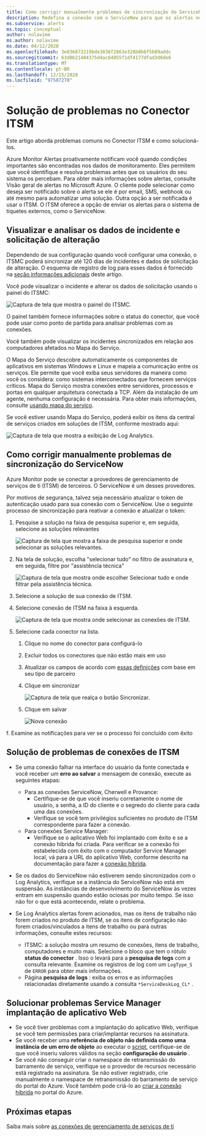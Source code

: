 ```yaml
---
title: Como corrigir manualmente problemas de sincronização do ServiceNow
description: Redefina a conexão com o ServiceNow para que os alertas no Microsoft Azure possam chamar o ServiceNow novamente
ms.subservice: alerts
ms.topic: conceptual
author: nolavime
ms.author: nolavime
ms.date: 04/12/2020
ms.openlocfilehash: 3e836873219bde3836f2863e328b0b6f5b89addc
ms.sourcegitcommit: 63d0621404375d4ac64055f1df4177dfad3d6de6
ms.translationtype: MT
ms.contentlocale: pt-BR
ms.lasthandoff: 12/15/2020
ms.locfileid: "97507278"
---
```

# <a name="troubleshooting-problems-in-itsm-connector"></a>Solução de problemas no Conector ITSM

Este artigo aborda problemas comuns no Conector ITSM e como solucioná-los.

Azure Monitor Alertas proativamente notificam você quando condições importantes são encontradas nos dados de monitoramento. Eles permitem que você identifique e resolva problemas antes que os usuários do seu sistema os percebam. Para obter mais informações sobre alertas, consulte Visão geral de alertas no Microsoft Azure.
O cliente pode selecionar como deseja ser notificado sobre o alerta se ele é por email, SMS, webhook ou até mesmo para automatizar uma solução. Outra opção a ser notificada é usar o ITSM.
O ITSM oferece a opção de enviar os alertas para o sistema de tíquetes externos, como o ServiceNow.

## <a name="visualize-and-analyze-the-incident-and-change-request-data"></a>Visualizar e analisar os dados de incidente e solicitação de alteração

Dependendo de sua configuração quando você configurar uma conexão, o ITSMC poderá sincronizar até 120 dias de incidentes e dados de solicitação de alteração. O esquema de registro de log para esses dados é fornecido na [seção informações adicionais](https://docs.microsoft.com/azure/azure-monitor/platform/itsmc-overview#additional-information) deste artigo.

Você pode visualizar o incidente e alterar os dados de solicitação usando o painel do ITSMC:

![Captura de tela que mostra o painel do ITSMC.](media/itsmc-overview/itsmc-overview-sample-log-analytics.png)

O painel também fornece informações sobre o status do conector, que você pode usar como ponto de partida para analisar problemas com as conexões.

Você também pode visualizar os incidentes sincronizados em relação aos computadores afetados no Mapa do Serviço.

O Mapa do Serviço descobre automaticamente os componentes de aplicativos em sistemas Windows e Linux e mapeia a comunicação entre os serviços. Ele permite que você exiba seus servidores da maneira como você os considera: como sistemas interconectados que fornecem serviços críticos. Mapa do Serviço mostra conexões entre servidores, processos e portas em qualquer arquitetura conectada a TCP. Além da instalação de um agente, nenhuma configuração é necessária. Para obter mais informações, consulte [usando mapa do serviço](../insights/service-map.md).

Se você estiver usando Mapa do Serviço, poderá exibir os itens da central de serviços criados em soluções de ITSM, conforme mostrado aqui:

![Captura de tela que mostra a exibição de Log Analytics.](media/itsmc-overview/itsmc-overview-integrated-solutions.png)

## <a name="how-to-manually-fix-servicenow-sync-problems"></a>Como corrigir manualmente problemas de sincronização do ServiceNow

Azure Monitor pode se conectar a provedores de gerenciamento de serviços de ti (ITSM) de terceiros. O ServiceNow é um desses provedores.

Por motivos de segurança, talvez seja necessário atualizar o token de autenticação usado para sua conexão com o ServiceNow.
Use o seguinte processo de sincronização para reativar a conexão e atualizar o token:


1. Pesquise a solução na faixa de pesquisa superior e, em seguida, selecione as soluções relevantes

    ![Captura de tela que mostra a faixa de pesquisa superior e onde selecionar as soluções relevantes.](media/itsmc-resync-servicenow/solution-search-8bit.png)

1. Na tela de solução, escolha "selecionar tudo" no filtro de assinatura e, em seguida, filtre por "assistência técnica"

    ![Captura de tela que mostra onde escolher Selecionar tudo e onde filtrar pela assistência técnica.](media/itsmc-resync-servicenow/solutions-list-8bit.png)

1. Selecione a solução de sua conexão de ITSM.
1. Selecione conexão de ITSM na faixa à esquerda.

    ![Captura de tela que mostra onde selecionar as conexões de ITSM.](media/itsmc-resync-servicenow/itsm-connector-8bit.png)

1. Selecione cada conector na lista. 
    1. Clique no nome do conector para configurá-lo
    1. Excluir todos os conectores que não estão mais em uso

    1. Atualizar os campos de acordo com [essas definições](./itsmc-connections.md) com base em seu tipo de parceiro

    1. Clique em sincronizar

       ![Captura de tela que realça o botão Sincronizar.](media/itsmc-resync-servicenow/resync-8bit2.png)

    1. Clique em salvar

        ![Nova conexão](media/itsmc-resync-servicenow/save-8bit.png)

f.    Examine as notificações para ver se o processo foi concluído com êxito

## <a name="troubleshoot-itsm-connections"></a>Solução de problemas de conexões de ITSM

- Se uma conexão falhar na interface do usuário da fonte conectada e você receber um **erro ao salvar** a mensagem de conexão, execute as seguintes etapas:
   - Para as conexões ServiceNow, Cherwell e Provance:  
     - Certifique-se de que você inseriu corretamente o nome de usuário, a senha, a ID do cliente e o segredo do cliente para cada uma das conexões.  
     - Verifique se você tem privilégios suficientes no produto de ITSM correspondente para fazer a conexão.  
   - Para conexões Service Manager:  
     - Verifique se o aplicativo Web foi implantado com êxito e se a conexão híbrida foi criada. Para verificar se a conexão foi estabelecida com êxito com o computador Service Manager local, vá para a URL do aplicativo Web, conforme descrito na documentação para fazer a [conexão híbrida](./itsmc-connections.md#configure-the-hybrid-connection).  

- Se os dados do ServiceNow não estiverem sendo sincronizados com o Log Analytics, verifique se a instância do ServiceNow não está em suspensão. As instâncias de desenvolvimento do ServiceNow às vezes entram em suspensão quando estão ociosas por muito tempo. Se isso não for o que está acontecendo, relate o problema.
- Se Log Analytics alertas forem acionados, mas os itens de trabalho não forem criados no produto de ITSM, se os itens de configuração não forem criados/vinculados a itens de trabalho ou para outras informações, consulte estes recursos:
   -  ITSMC: a solução mostra um resumo de conexões, itens de trabalho, computadores e muito mais. Selecione o bloco que tem o rótulo **status do conector** . Isso o levará para a **pesquisa de logs** com a consulta relevante. Examine os registros de log com um `LogType_S` de `ERROR` para obter mais informações.
   - Página **pesquisa de logs** : exiba os erros e as informações relacionadas diretamente usando a consulta `*ServiceDeskLog_CL*` .

## <a name="troubleshoot-service-manager-web-app-deployment"></a>Solucionar problemas Service Manager implantação de aplicativo Web

-   Se você tiver problemas com a implantação do aplicativo Web, verifique se você tem permissões para criar/implantar recursos na assinatura.
-   Se você receber uma **referência de objeto não definida como uma instância de um erro de objeto** ao executar o [script](itsmc-service-manager-script.md), certifique-se de que você inseriu valores válidos na seção **configuração do usuário** .
-   Se você não conseguir criar o namespace de retransmissão do barramento de serviço, verifique se o provedor de recursos necessário está registrado na assinatura. Se não estiver registrado, crie manualmente o namespace de retransmissão do barramento de serviço do portal do Azure. Você também pode criá-lo ao [criar a conexão híbrida](./itsmc-connections.md#configure-the-hybrid-connection) no portal do Azure.

## <a name="next-steps"></a>Próximas etapas

Saiba mais sobre [as conexões de gerenciamento de serviços de ti](itsmc-connections.md)
